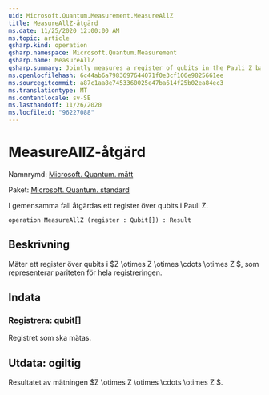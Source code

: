 ```yaml
---
uid: Microsoft.Quantum.Measurement.MeasureAllZ
title: MeasureAllZ-åtgärd
ms.date: 11/25/2020 12:00:00 AM
ms.topic: article
qsharp.kind: operation
qsharp.namespace: Microsoft.Quantum.Measurement
qsharp.name: MeasureAllZ
qsharp.summary: Jointly measures a register of qubits in the Pauli Z basis.
ms.openlocfilehash: 6c44ab6a7983697644071f0e3cf106e9825661ee
ms.sourcegitcommit: a87c1aa8e7453360025e47ba614f25b02ea84ec3
ms.translationtype: MT
ms.contentlocale: sv-SE
ms.lasthandoff: 11/26/2020
ms.locfileid: "96227088"
---
```

# <a name="measureallz-operation"></a>MeasureAllZ-åtgärd

Namnrymd: [Microsoft. Quantum. mått](xref:Microsoft.Quantum.Measurement)

Paket: [Microsoft. Quantum. standard](https://nuget.org/packages/Microsoft.Quantum.Standard)


I gemensamma fall åtgärdas ett register över qubits i Pauli Z.

```qsharp
operation MeasureAllZ (register : Qubit[]) : Result
```


## <a name="description"></a>Beskrivning

Mäter ett register över qubits i $Z \otimes Z \otimes \cdots \otimes Z $, som representerar pariteten för hela registreringen.

## <a name="input"></a>Indata

### <a name="register--qubit"></a>Registrera: [qubit](xref:microsoft.quantum.lang-ref.qubit)[]

Registret som ska mätas.



## <a name="output--__invalidresult__"></a>Utdata: __ogiltig <Result>__

Resultatet av mätningen $Z \otimes Z \otimes \cdots \otimes Z $.